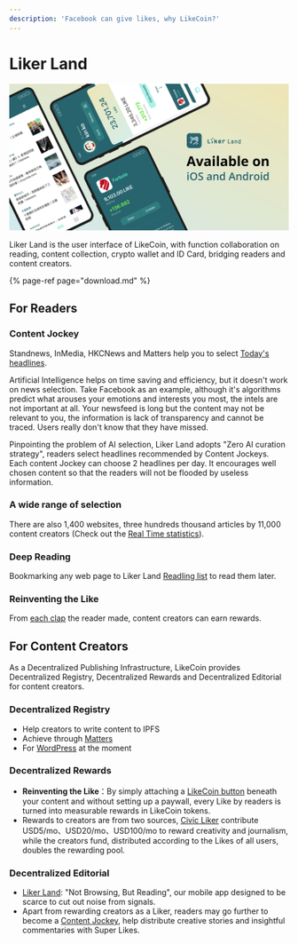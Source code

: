```yaml
---
description: 'Facebook can give likes, why LikeCoin?'
---
```


# Liker Land

![](../../.gitbook/assets/likecoin_ad72_appstore_og_ios_android.png)

Liker Land is the user interface of LikeCoin, with function collaboration on reading, content collection, crypto wallet and ID Card, bridging readers and content creators.

{% page-ref page="download.md" %}

## **For Readers**

### **Content Jockey**

Standnews, InMedia, HKCNews and Matters help you to select [Today's headlines](https://docs.like.co/user-guide/liker-land/today-headline).

Artificial Intelligence helps on time saving and efficiency, but it doesn't work on news selection. Take Facebook as an example, although it's algorithms predict what arouses your emotions and interests you most, the intels are not important at all. Your newsfeed is long but the content may not be relevant to you, the information is lack of transparency and cannot be traced. Users really don't know that they have missed.

Pinpointing the problem of AI selection, Liker Land adopts "Zero AI curation strategy", readers select headlines recommended by Content Jockeys. Each content Jockey can choose 2 headlines per day. It encourages well chosen content so that the readers will not be flooded by useless information.

### **A wide range of selection**

There are also 1,400 websites, three hundreds thousand articles by 11,000 content creators \(Check out the [Real Time statistics](https://docs.like.co/user-guide/liker-land/real-time-statistics)\).

### Deep Reading

Bookmarking any web page to Liker Land [Readling list](https://docs.like.co/user-guide/liker-land/readling-list) to read them later.

### **Reinventing the Like**

From [each clap](https://docs.like.co/user-guide/liker-land/like) the reader made, content creators can earn rewards.

## For Content Creators

As a Decentralized Publishing Infrastructure, LikeCoin provides Decentralized Registry, Decentralized Rewards and Decentralized Editorial for content creators.

### Decentralized Registry

* Help creators to write content to IPFS
* Achieve through [Matters](https://matters.news/)
* For [WordPress](https://docs.like.co/user-guide/creatoir/wordpress) at the moment

### Decentralized Rewards

* **Reinventing the Like**：By simply attaching a [LikeCoin button](https://docs.like.co/user-guide/creatoir) beneath your content and without setting up a paywall, every Like by readers is turned into measurable rewards in LikeCoin tokens.
* Rewards to creators are from two sources, [Civic Liker](https://docs.like.co/user-guide/civic-liker) contribute USD5/mo、USD20/mo、USD100/mo to reward creativity and journalism, while the creators fund, distributed according to the Likes of all users, doubles the rewarding pool.

### Decentralized Editorial

* [Liker Land](https://docs.like.co/user-guide/reader/download): "Not Browsing, But Reading", our mobile app designed to be scarce to cut out noise from signals.
* Apart from rewarding creators as a Liker, readers may go further to become a [Content Jockey](https://docs.like.co/user-guide/reader/superlike), help distribute creative stories and insightful commentaries with Super Likes.

